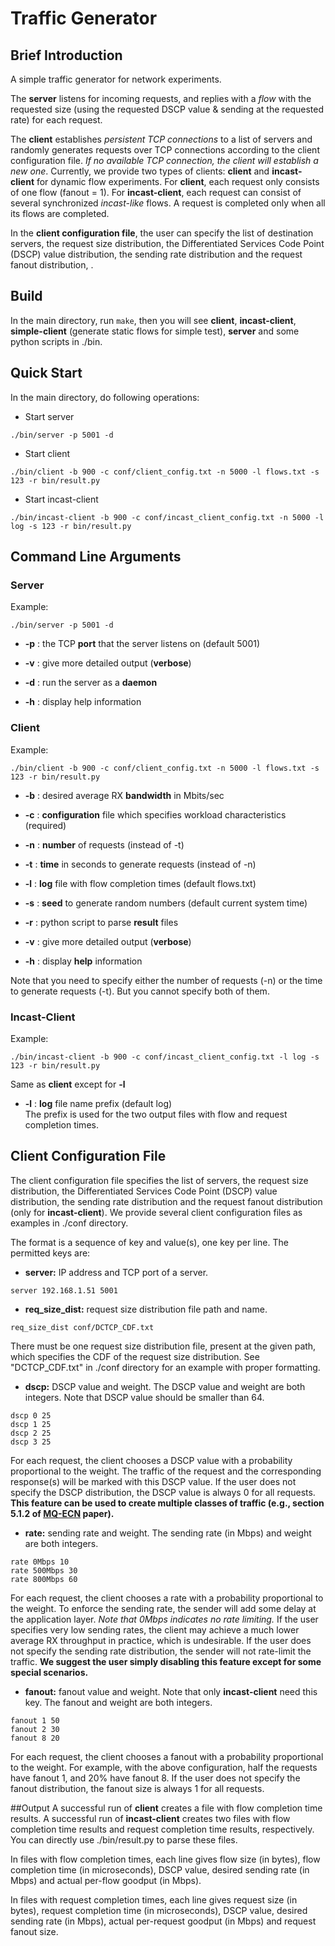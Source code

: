 # Traffic Generator
## Brief Introduction
A simple traffic generator for network experiments.

The **server** listens for incoming requests, and replies with a *flow* with the requested size (using the requested DSCP value & sending at the requested rate) for each request.

The **client** establishes *persistent TCP connections* to a list of servers and randomly generates requests over TCP connections according to the client configuration file. *If no available TCP connection, the client will establish a new one*. Currently, we provide two types of clients: **client** and **incast-client** for dynamic flow experiments. For **client**, each request only consists of one flow (fanout = 1). For **incast-client**, each request can consist of several synchronized *incast-like* flows. A request is completed only when all its flows are completed.  

In the **client configuration file**, the user can specify the list of destination servers, the request size distribution, the Differentiated Services Code Point (DSCP) value distribution, the sending rate distribution and the request fanout distribution, . 

## Build
In the main directory, run ```make```, then you will see **client**, **incast-client**, **simple-client** (generate static flows for simple test), **server** and some python scripts in ./bin.    

## Quick Start
In the main directory, do following operations:
- Start server 
```
./bin/server -p 5001 -d
```

- Start client
```
./bin/client -b 900 -c conf/client_config.txt -n 5000 -l flows.txt -s 123 -r bin/result.py
```

- Start incast-client
```
./bin/incast-client -b 900 -c conf/incast_client_config.txt -n 5000 -l log -s 123 -r bin/result.py
```

## Command Line Arguments
### Server
Example:
```
./bin/server -p 5001 -d  
```
* **-p** : the TCP **port** that the server listens on (default 5001)

* **-v** : give more detailed output (**verbose**)

* **-d** : run the server as a **daemon**

* **-h** : display help information

### Client
Example:
```
./bin/client -b 900 -c conf/client_config.txt -n 5000 -l flows.txt -s 123 -r bin/result.py
```
* **-b** : desired average RX **bandwidth** in Mbits/sec
 
* **-c** : **configuration** file which specifies workload characteristics (required)

* **-n** : **number** of requests (instead of -t)

* **-t** : **time** in seconds to generate requests (instead of -n)
 
* **-l** : **log** file with flow completion times (default flows.txt)

* **-s** : **seed** to generate random numbers (default current system time)

* **-r** : python script to parse **result** files

* **-v** : give more detailed output (**verbose**)

* **-h** : display **help** information

Note that you need to specify either the number of requests (-n) or the time to generate requests (-t). But you cannot specify both of them.

### Incast-Client
Example:
```
./bin/incast-client -b 900 -c conf/incast_client_config.txt -l log -s 123 -r bin/result.py
```

Same as **client** except for **-l**

* **-l** : **log** file name prefix (default log)<br>
The prefix is used for the two output files with flow and request completion times.

## Client Configuration File
The client configuration file specifies the list of servers, the request size distribution, the Differentiated Services Code Point (DSCP) value distribution, the sending rate distribution and the request fanout distribution (only for **incast-client**). We provide several client configuration files as examples in ./conf directory.  

The format is a sequence of key and value(s), one key per line. The permitted keys are:

* **server:** IP address and TCP port of a server.
```
server 192.168.1.51 5001
```

* **req_size_dist:** request size distribution file path and name.
```
req_size_dist conf/DCTCP_CDF.txt
```
There must be one request size distribution file, present at the given path, 
which specifies the CDF of the request size distribution. See "DCTCP_CDF.txt" in ./conf directory 
for an example with proper formatting.

* **dscp:** DSCP value and weight. The DSCP value and weight are both integers. Note that DSCP value should be smaller than 64.
```
dscp 0 25
dscp 1 25
dscp 2 25
dscp 3 25
```
For each request, the client chooses a DSCP value with a probability proportional to the weight. The traffic of the request and the corresponding response(s) will be marked with this DSCP value. If the user does not specify the DSCP distribution, the DSCP value is always 0 for all requests. **This feature can be used to create multiple classes of traffic (e.g., section 5.1.2 of [MQ-ECN](https://www.usenix.org/system/files/conference/nsdi16/nsdi16-paper-bai.pdf) paper).**  

* **rate:** sending rate and weight. The sending rate (in Mbps) and weight are both integers.
```
rate 0Mbps 10
rate 500Mbps 30
rate 800Mbps 60
```
For each request, the client chooses a rate with a probability proportional to the weight. To enforce the sending rate, the sender will add some delay at the application layer. *Note that 0Mbps indicates no rate limiting.* If the user specifies very low sending rates, the client may achieve a much lower average RX throughput in practice, which is undesirable. If the user does not specify the sending rate distribution, the sender will not rate-limit the traffic. **We suggest the user simply disabling this feature except for some special scenarios.**   

* **fanout:** fanout value and weight. Note that only **incast-client** need this key. The fanout and weight are both 
integers.
```
fanout 1 50
fanout 2 30
fanout 8 20
```
For each request, the client chooses a fanout with a probability proportional to the weight. For example, with the above configuration, half the requests have fanout 1, and 20% have fanout 8. If the user does not specify the fanout distribution, the fanout size is always 1 for all requests.

##Output
A successful run of **client** creates a file with flow completion time results. A successful run of **incast-client** creates two files with flow completion time results and request completion time results, respectively. You can directly use ./bin/result.py to parse these files. 

In files with flow completion times, each line gives flow size (in bytes), flow completion time (in microseconds), DSCP value, desired sending rate (in Mbps) and actual per-flow goodput (in Mbps). 

In files with request completion times, each line gives request size (in bytes), request completion time (in microseconds), DSCP value, desired sending rate (in Mbps), actual per-request goodput (in Mbps) and request fanout size.
